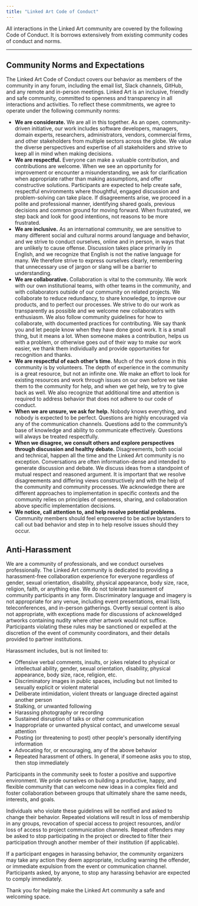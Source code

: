 ```yaml
---
title: "Linked Art Code of Conduct"
---
```


All interactions in the Linked Art community are covered by the following Code of Conduct. It is borrows extensively from existing community codes of conduct and norms.

---

## Community Norms and Expectations

The Linked Art Code of Conduct covers our behavior as members of the community in any forum, including the email list, Slack channels, GitHub, and any remote and in-person meetings. Linked Art is an inclusive, friendly and safe community, committed to openness and transparency in all interactions and activities. To reflect these commitments, we agree to operate under the following community norms:

* **We are considerate.** We are all in this together. As an open, community-driven initiative, our work includes software developers, managers, domain experts, researchers, administrators, vendors, commercial firms, and other stakeholders from multiple sectors across the globe. We value the diverse perspectives and expertise of all stakeholders and strive to keep all in mind when making decisions.
* **We are respectful.** Everyone can make a valuable contribution, and contributions are welcome. When we see an opportunity for improvement or encounter a misunderstanding, we ask for clarification when appropriate rather than making assumptions, and offer constructive solutions. Participants are expected to help create safe, respectful environments where thoughtful, engaged discussion and problem-solving can take place. If disagreements arise, we proceed in a polite and professional manner, identifying shared goals, previous decisions and common ground for moving forward. When frustrated, we step back and look for good intentions, not reasons to be more frustrated.
* **We are inclusive.** As an international community, we are sensitive to many different social and cultural norms around language and behavior, and we strive to conduct ourselves, online and in person, in ways that are unlikely to cause offense. Discussion takes place primarily in English, and we recognize that English is not the native language for many. We therefore strive to express ourselves clearly, remembering that unnecessary use of jargon or slang will be a barrier to understanding.
* **We are collaborative.** Collaboration is vital to the community. We work with our own institutional teams, with other teams in the community, and with collaborators outside of our community on related projects. We collaborate to reduce redundancy, to share knowledge, to improve our products, and to perfect our processes. We strive to do our work as transparently as possible and we welcome new collaborators with enthusiasm. We also follow community guidelines for how to collaborate, with documented practices for contributing.
We say thank you and let people know when they have done good work. It is a small thing, but it means a lot. When someone makes a contribution, helps us with a problem, or otherwise goes out of their way to make our work easier, we thank them individually and provide opportunities for recognition and thanks.
* **We are respectful of each other’s time.** Much of the work done in this community is by volunteers. The depth of experience in the community is a great resource, but not an infinite one. We make an effort to look for existing resources and work through issues on our own before we take them to the community for help, and when we get help, we try to give back as well. We also recognize that additional time and attention is required to address behavior that does not adhere to our code of conduct.
* **When we are unsure, we ask for help.** Nobody knows everything, and nobody is expected to be perfect. Questions are highly encouraged via any of the communication channels. Questions add to the community’s base of knowledge and ability to communicate effectively. Questions will always be treated respectfully.
* **When we disagree, we consult others and explore perspectives through discussion and healthy debate.** Disagreements, both social and technical, happen all the time and the Linked Art community is no exception. Conversations are often information-dense and intended to generate discussion and debate.  We discuss ideas from a standpoint of mutual respect and reasoned argument. It is important that we resolve disagreements and differing views constructively and with the help of the community and community processes. We acknowledge there are different approaches to implementation in specific contexts and the community relies on principles of openness, sharing, and collaboration above specific implementation decisions.  
* **We notice, call attention to, and help resolve potential problems.** Community members should feel empowered to be active bystanders to call out bad behavior and step in to help resolve issues should they occur.

## Anti-Harassment

We are a community of professionals, and we conduct ourselves professionally. The Linked Art community is dedicated to providing a harassment-free collaboration experience for everyone regardless of gender, sexual orientation, disability, physical appearance, body size, race, religion, faith, or anything else. We do not tolerate harassment of community participants in any form. Discriminatory language and imagery is not appropriate for any venue, including event presentations, email lists, teleconferences, and in-person gatherings. Overtly sexual content is also not appropriate, with exceptions made for discussions of acknoweldged artworks containing nudity where other artwork would not suffice. Participants violating these rules may be sanctioned or expelled at the discretion of the event of community coordinators, and their details provided to partner institutions.

Harassment includes, but is not limited to:

* Offensive verbal comments, insults, or jokes related to physical or intellectual ability, gender, sexual orientation, disability, physical appearance, body size, race, religion, etc.
* Discriminatory images in public spaces, including but not limited to sexually explicit or violent material
* Deliberate intimidation, violent threats or language directed against another person
* Stalking, or unwanted following
* Harassing photography or recording
* Sustained disruption of talks or other communication
* Inappropriate or unwanted physical contact, and unwelcome sexual attention
* Posting (or threatening to post) other people's personally identifying information
* Advocating for, or encouraging, any of the above behavior
* Repeated harassment of others. In general, if someone asks you to stop, then stop immediately

Participants in the community seek to foster a positive and supportive environment. We pride ourselves on building a productive, happy, and flexible community that can welcome new ideas in a complex field and foster collaboration between groups that ultimately share the same needs, interests, and goals.

Individuals who violate these guidelines will be notified and asked to change their behavior. Repeated violations will result in loss of membership in any groups, revocation of special access to project resources, and/or loss of access to project communication channels. Repeat offenders may be asked to stop participating in the project or directed to filter their participation through another member of their institution (if applicable).

If a participant engages in harassing behavior, the community organizers may take any action they deem appropriate, including warning the offender, or immediate expulsion from the event or communication channel. Participants asked, by anyone, to stop any harassing behavior are expected to comply immediately.

Thank you for helping make the Linked Art community a safe and welcoming space.
